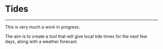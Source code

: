 # Tides
---
This is very much a work in progress.

The aim is to create a tool that will give local tide times for the next few days, along with a weather forecast.